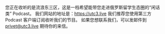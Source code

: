 您正在收听的是流浪东三区，这是一档希望能带您走进俄罗斯留学生态圈的“闲话类” Podcast。
我们网站的地址是：https://utc3.live
我们推荐您使用第三方 Podcast 客户端订阅收听我们的节目。
如果您想联系我们，可以发邮件到 privet@utc3.live
期待你的来信。

